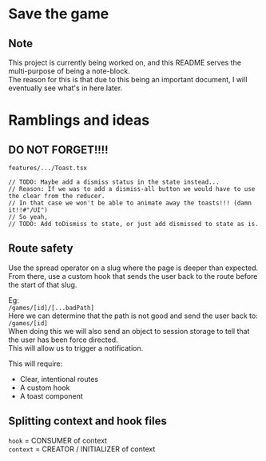 # Save the game

## Note

This project is currently being worked on, and this README serves the multi-purpose of being a note-block.  
The reason for this is that due to this being an important document, I will eventually see what's in here later.

# Ramblings and ideas

## DO NOT FORGET!!!!

`features/.../Toast.tsx`

```
// TODO: Maybe add a dismiss status in the state instead...
// Reason: If we was to add a dismiss-all button we would have to use the clear from the reducer.
// In that case we won't be able to animate away the toasts!!! (damn it!!#"/UI")
// So yeah,
// TODO: Add toDismiss to state, or just add dismissed to state as is.
```

## Route safety

Use the spread operator on a slug where the page is deeper than expected.  
From there, use a custom hook that sends the user back to the route before the start of that slug.

Eg:  
`/games/[id]/[...badPath]`  
Here we can determine that the path is not good and send the user back to:  
`/games/[id]`  
When doing this we will also send an object to session storage to tell that the user has been force directed.  
This will allow us to trigger a notification.

This will require:

-   Clear, intentional routes
-   A custom hook
-   A toast component

## Splitting context and hook files

`hook` = CONSUMER of context  
`context` = CREATOR / INITIALIZER of context
